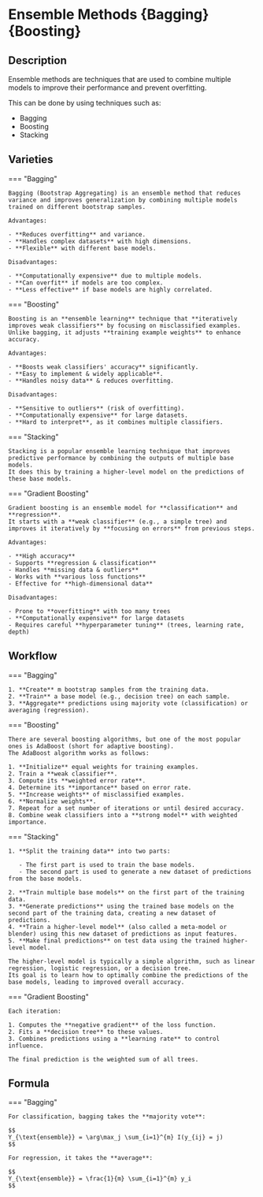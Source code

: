 # Ensemble Methods {Bagging} {Boosting}

## Description

Ensemble methods are techniques that are used to combine multiple models to improve their performance and prevent overfitting.

This can be done by using techniques such as:

- Bagging
- Boosting
- Stacking

## Varieties

=== "Bagging"

    Bagging (Bootstrap Aggregating) is an ensemble method that reduces variance and improves generalization by combining multiple models trained on different bootstrap samples.

    Advantages:

    - **Reduces overfitting** and variance.
    - **Handles complex datasets** with high dimensions.
    - **Flexible** with different base models.

    Disadvantages:

    - **Computationally expensive** due to multiple models.
    - **Can overfit** if models are too complex.
    - **Less effective** if base models are highly correlated.

=== "Boosting"

    Boosting is an **ensemble learning** technique that **iteratively improves weak classifiers** by focusing on misclassified examples.
    Unlike bagging, it adjusts **training example weights** to enhance accuracy.

    Advantages:

    - **Boosts weak classifiers' accuracy** significantly.
    - **Easy to implement & widely applicable**.
    - **Handles noisy data** & reduces overfitting.

    Disadvantages:

    - **Sensitive to outliers** (risk of overfitting).
    - **Computationally expensive** for large datasets.
    - **Hard to interpret**, as it combines multiple classifiers.

=== "Stacking"

    Stacking is a popular ensemble learning technique that improves predictive performance by combining the outputs of multiple base models.
    It does this by training a higher-level model on the predictions of these base models.

=== "Gradient Boosting"

    Gradient boosting is an ensemble model for **classification** and **regression**.
    It starts with a **weak classifier** (e.g., a simple tree) and improves it iteratively by **focusing on errors** from previous steps.

    Advantages:

    - **High accuracy**
    - Supports **regression & classification**
    - Handles **missing data & outliers**
    - Works with **various loss functions**
    - Effective for **high-dimensional data**

    Disadvantages:

    - Prone to **overfitting** with too many trees
    - **Computationally expensive** for large datasets
    - Requires careful **hyperparameter tuning** (trees, learning rate, depth)

## Workflow

=== "Bagging"

    1. **Create** m bootstrap samples from the training data.
    2. **Train** a base model (e.g., decision tree) on each sample.
    3. **Aggregate** predictions using majority vote (classification) or averaging (regression).

=== "Boosting"

    There are several boosting algorithms, but one of the most popular ones is AdaBoost (short for adaptive boosting).
    The AdaBoost algorithm works as follows:

    1. **Initialize** equal weights for training examples.
    2. Train a **weak classifier**.
    3. Compute its **weighted error rate**.
    4. Determine its **importance** based on error rate.
    5. **Increase weights** of misclassified examples.
    6. **Normalize weights**.
    7. Repeat for a set number of iterations or until desired accuracy.
    8. Combine weak classifiers into a **strong model** with weighted importance.

=== "Stacking"

    1. **Split the training data** into two parts:

       - The first part is used to train the base models.
       - The second part is used to generate a new dataset of predictions from the base models.

    2. **Train multiple base models** on the first part of the training data.
    3. **Generate predictions** using the trained base models on the second part of the training data, creating a new dataset of predictions.
    4. **Train a higher-level model** (also called a meta-model or blender) using this new dataset of predictions as input features.
    5. **Make final predictions** on test data using the trained higher-level model.

    The higher-level model is typically a simple algorithm, such as linear regression, logistic regression, or a decision tree.
    Its goal is to learn how to optimally combine the predictions of the base models, leading to improved overall accuracy.

=== "Gradient Boosting"

    Each iteration:

    1. Computes the **negative gradient** of the loss function.
    2. Fits a **decision tree** to these values.
    3. Combines predictions using a **learning rate** to control influence.

    The final prediction is the weighted sum of all trees.

## Formula

=== "Bagging"

    For classification, bagging takes the **majority vote**:

    $$
    Y_{\text{ensemble}} = \arg\max_j \sum_{i=1}^{m} I(y_{ij} = j)
    $$

    For regression, it takes the **average**:

    $$
    Y_{\text{ensemble}} = \frac{1}{m} \sum_{i=1}^{m} y_i
    $$
